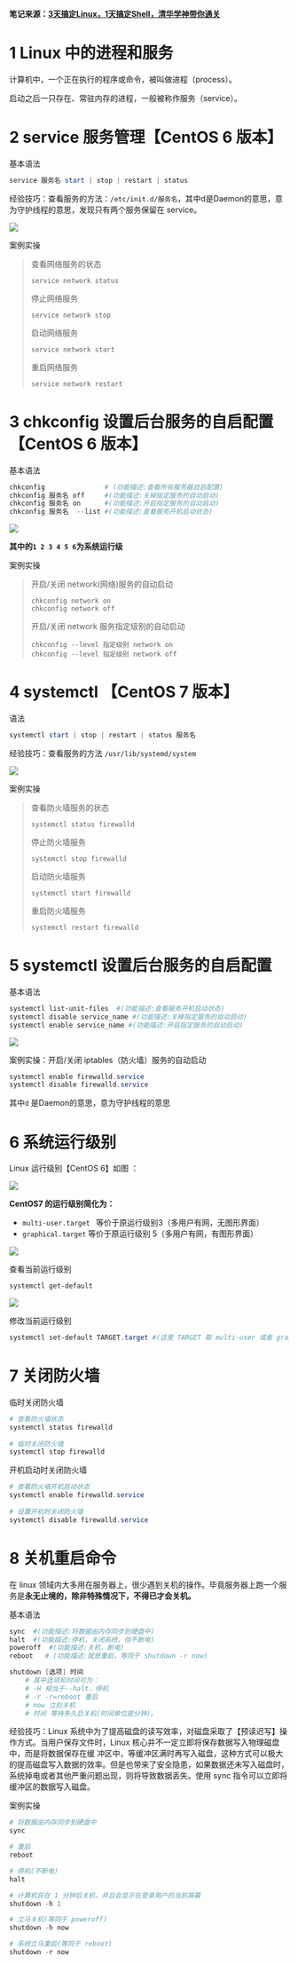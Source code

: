 **笔记来源：**[**3天搞定Linux，1天搞定Shell，清华学神带你通关**](https://www.bilibili.com/video/BV1WY4y1H7d3?p=9&vd_source=e8046ccbdc793e09a75eb61fe8e84a30)

# 1 Linux 中的进程和服务 
计算机中，一个正在执行的程序或命令，被叫做进程（process）。 

启动之后一只存在、常驻内存的进程，一般被称作服务（service）。 

# 2 service 服务管理【CentOS 6 版本】
基本语法

```powershell
service 服务名 start | stop | restart | status 
```

经验技巧：查看服务的方法：`/etc/init.d/服务名`，其中d是Daemon的意思，意为守护线程的意思，发现只有两个服务保留在 service。

![](images/20.png)

案例实操 

>查看网络服务的状态
>
>```shell
>service network status
>```
>停止网络服务
>
>```shell
>service network stop
>```
>启动网络服务
>
>```shell
>service network start 
>```
>重启网络服务
>
>```shell
>service network restart 
>```

# 3 chkconfig 设置后台服务的自启配置【CentOS 6 版本】
基本语法 

```powershell
chkconfig  			 	# (功能描述:查看所有服务器自启配置) 
chkconfig 服务名 off 	  #(功能描述:关掉指定服务的自动启动) 
chkconfig 服务名 on  	  #(功能描述:开启指定服务的自动启动) 				
chkconfig 服务名  --list #(功能描述:查看服务开机启动状态) 
```

![](images/21.png)

**其中的`1 2 3 4 5 6`为系统运行级**



案例实操

>开启/关闭 network(网络)服务的自动启动
>
>```shell
>chkconfig network on 
>chkconfig network off
>```
>
>开启/关闭 network 服务指定级别的自动启动 
>
>```shell
>chkconfig --level 指定级别 network on
>chkconfig --level 指定级别 network off 
>```

# 4 systemctl 【CentOS 7 版本】
语法

```powershell
systemctl start | stop | restart | status 服务名 
```

经验技巧：查看服务的方法 `/usr/lib/systemd/system`

![](images/22.png)

案例实操 

>查看防火墙服务的状态
>
>```shell
>systemctl status firewalld
>```
>
>停止防火墙服务
>
>```shell
>systemctl stop firewalld 
>```
>
>启动防火墙服务
>
>```shell
>systemctl start firewalld 
>```
>
>重启防火墙服务
>
>```shell
>systemctl restart firewalld 
>```

# 5 systemctl 设置后台服务的自启配置 
基本语法 

```powershell
systemctl list-unit-files  #(功能描述:查看服务开机启动状态) 
systemctl disable service_name #(功能描述:关掉指定服务的自动启动) 			
systemctl enable service_name #(功能描述:开启指定服务的自动启动) 
```

![](images/23.png)

案例实操：开启/关闭 iptables（防火墙）服务的自动启动 

```powershell
systemctl enable firewalld.service
systemctl disable firewalld.service 
```

其中`d` 是Daemon的意思，意为守护线程的意思

# 6 系统运行级别
Linux 运行级别【CentOS 6】如图 ：

![](images/24.png)

**CentOS7 **的运行级别简化为**：**

+ `multi-user.target ` 等价于原运行级别3（多用户有网，无图形界面）
+ `graphical.target` 等价于原运行级别 5（多用户有网，有图形界面）

![](images/25.png)

查看当前运行级别

```powershell
systemctl get-default 
```

![](images/26.png)

修改当前运行级别

```powershell
systemctl set-default TARGET.target #(这里 TARGET 取 multi-user 或者 graphical) 
```

# 7 关闭防火墙 
临时关闭防火墙 

```powershell
# 查看防火墙状态
systemctl status firewalld 
 					
# 临时关闭防火墙
systemctl stop firewalld 
```

开机启动时关闭防火墙 

```powershell
# 查看防火墙开机启动状态
systemctl enable firewalld.service 
 					
# 设置开机时关闭防火墙
systemctl disable firewalld.service 
```

# 8 关机重启命令
在 linux 领域内大多用在服务器上，很少遇到关机的操作。毕竟服务器上跑一个服务是**永无止境的，除非特殊情况下，不得已才会关机。** 

基本语法

```powershell
sync  #(功能描述:将数据由内存同步到硬盘中)
halt  #(功能描述:停机，关闭系统，但不断电) 
poweroff  #(功能描述:关机，断电)
reboot   # (功能描述:就是重启，等同于 shutdown -r now) 

shutdown [选项] 时间 
  	# 其中选项和时间可为：
	# -H 相当于--halt，停机 
    # -r -r=reboot 重启 
    # now 立刻关机
    # 时间 等待多久后关机(时间单位是分钟)。 
```

经验技巧：Linux 系统中为了提高磁盘的读写效率，对磁盘采取了【预读迟写】操作方式。当用户保存文件时，Linux 核心并不一定立即将保存数据写入物理磁盘中，而是将数据保存在缓 冲区中，等缓冲区满时再写入磁盘，这种方式可以极大的提高磁盘写入数据的效率。但是也带来了安全隐患，如果数据还未写入磁盘时，系统掉电或者其他严重问题出现，则将导致数据丢失。使用 sync 指令可以立即将缓冲区的数据写入磁盘。 

案例实操 

```powershell
# 将数据由内存同步到硬盘中
sync 

# 重启
reboot 

# 停机(不断电)
halt 

# 计算机将在 1 分钟后关机，并且会显示在登录用户的当前屏幕
shutdown -h 1 

# 立马关机(等同于 poweroff) 
shutdown -h now 

# 系统立马重启(等同于 reboot)
shutdown -r now 
```

